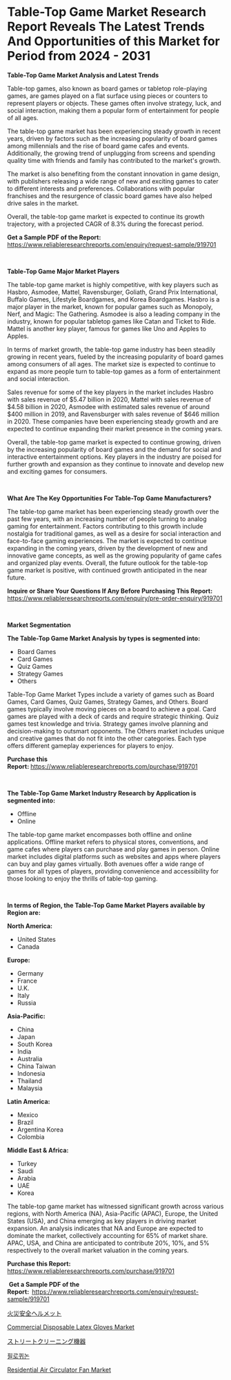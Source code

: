 <p><h1>Table-Top Game Market Research Report Reveals The Latest Trends And Opportunities of this Market for Period from 2024 - 2031</h1></p><p><strong>Table-Top Game Market Analysis and Latest Trends</strong></p>
<p><p>Table-top games, also known as board games or tabletop role-playing games, are games played on a flat surface using pieces or counters to represent players or objects. These games often involve strategy, luck, and social interaction, making them a popular form of entertainment for people of all ages.</p><p>The table-top game market has been experiencing steady growth in recent years, driven by factors such as the increasing popularity of board games among millennials and the rise of board game cafes and events. Additionally, the growing trend of unplugging from screens and spending quality time with friends and family has contributed to the market's growth.</p><p>The market is also benefiting from the constant innovation in game design, with publishers releasing a wide range of new and exciting games to cater to different interests and preferences. Collaborations with popular franchises and the resurgence of classic board games have also helped drive sales in the market.</p><p>Overall, the table-top game market is expected to continue its growth trajectory, with a projected CAGR of 8.3% during the forecast period.</p></p>
<p><strong>Get a Sample PDF of the Report:&nbsp;</strong> <a href="https://www.reliableresearchreports.com/enquiry/request-sample/919701">https://www.reliableresearchreports.com/enquiry/request-sample/919701</a></p>
<p>&nbsp;</p>
<p><strong>Table-Top Game Major Market Players</strong></p>
<p><p>The table-top game market is highly competitive, with key players such as Hasbro, Asmodee, Mattel, Ravensburger, Goliath, Grand Prix International, Buffalo Games, Lifestyle Boardgames, and Korea Boardgames. Hasbro is a major player in the market, known for popular games such as Monopoly, Nerf, and Magic: The Gathering. Asmodee is also a leading company in the industry, known for popular tabletop games like Catan and Ticket to Ride. Mattel is another key player, famous for games like Uno and Apples to Apples.</p><p>In terms of market growth, the table-top game industry has been steadily growing in recent years, fueled by the increasing popularity of board games among consumers of all ages. The market size is expected to continue to expand as more people turn to table-top games as a form of entertainment and social interaction. </p><p>Sales revenue for some of the key players in the market includes Hasbro with sales revenue of $5.47 billion in 2020, Mattel with sales revenue of $4.58 billion in 2020, Asmodee with estimated sales revenue of around $400 million in 2019, and Ravensburger with sales revenue of $646 million in 2020. These companies have been experiencing steady growth and are expected to continue expanding their market presence in the coming years.</p><p>Overall, the table-top game market is expected to continue growing, driven by the increasing popularity of board games and the demand for social and interactive entertainment options. Key players in the industry are poised for further growth and expansion as they continue to innovate and develop new and exciting games for consumers.</p></p>
<p>&nbsp;</p>
<p><strong>What Are The Key Opportunities For Table-Top Game Manufacturers?</strong></p>
<p><p>The table-top game market has been experiencing steady growth over the past few years, with an increasing number of people turning to analog gaming for entertainment. Factors contributing to this growth include nostalgia for traditional games, as well as a desire for social interaction and face-to-face gaming experiences. The market is expected to continue expanding in the coming years, driven by the development of new and innovative game concepts, as well as the growing popularity of game cafes and organized play events. Overall, the future outlook for the table-top game market is positive, with continued growth anticipated in the near future.</p></p>
<p><strong>Inquire or Share Your Questions If Any Before Purchasing This Report:</strong> <a href="https://www.reliableresearchreports.com/enquiry/pre-order-enquiry/919701">https://www.reliableresearchreports.com/enquiry/pre-order-enquiry/919701</a></p>
<p>&nbsp;</p>
<p><strong>Market Segmentation</strong></p>
<p><strong>The Table-Top Game Market Analysis by types is segmented into:</strong></p>
<p><ul><li>Board Games</li><li>Card Games</li><li>Quiz Games</li><li>Strategy Games</li><li>Others</li></ul></p>
<p><p>Table-Top Game Market Types include a variety of games such as Board Games, Card Games, Quiz Games, Strategy Games, and Others. Board games typically involve moving pieces on a board to achieve a goal. Card games are played with a deck of cards and require strategic thinking. Quiz games test knowledge and trivia. Strategy games involve planning and decision-making to outsmart opponents. The Others market includes unique and creative games that do not fit into the other categories. Each type offers different gameplay experiences for players to enjoy.</p></p>
<p><strong>Purchase this Report:&nbsp;</strong><a href="https://www.reliableresearchreports.com/purchase/919701">https://www.reliableresearchreports.com/purchase/919701</a></p>
<p>&nbsp;</p>
<p><strong>The Table-Top Game Market Industry Research by Application is segmented into:</strong></p>
<p><ul><li>Offline</li><li>Online</li></ul></p>
<p><p>The table-top game market encompasses both offline and online applications. Offline market refers to physical stores, conventions, and game cafes where players can purchase and play games in person. Online market includes digital platforms such as websites and apps where players can buy and play games virtually. Both avenues offer a wide range of games for all types of players, providing convenience and accessibility for those looking to enjoy the thrills of table-top gaming.</p></p>
<p>&nbsp;</p>
<p><strong>In terms of Region, the Table-Top Game Market Players available by Region are:</strong></p>
<p>
    <p> <strong> North America: </strong>
        <ul>
            <li>United States</li>
            <li>Canada</li>
        </ul>
        </p> 
    <p> <strong> Europe: </strong>
        <ul>
            <li>Germany</li>
            <li>France</li>
            <li>U.K.</li>
            <li>Italy</li>
            <li>Russia</li>
        </ul>
        </p> 
    <p> <strong> Asia-Pacific: </strong>
        <ul>
            <li>China</li>
            <li>Japan</li>
            <li>South Korea</li>
            <li>India</li>
            <li>Australia</li>
            <li>China Taiwan</li>
            <li>Indonesia</li>
            <li>Thailand</li>
            <li>Malaysia</li>
        </ul>
        </p> 
    <p> <strong> Latin America: </strong>
        <ul>
            <li>Mexico</li>
            <li>Brazil</li>
            <li>Argentina Korea</li>
            <li>Colombia</li>
        </ul>
        </p> 
    <p> <strong> Middle East & Africa: </strong>
        <ul>
            <li>Turkey</li>
            <li>Saudi</li>
            <li>Arabia</li>
            <li>UAE</li>
            <li>Korea</li>
        </ul>
    </p>
    </p>
<p><p>The table-top game market has witnessed significant growth across various regions, with North America (NA), Asia-Pacific (APAC), Europe, the United States (USA), and China emerging as key players in driving market expansion. An analysis indicates that NA and Europe are expected to dominate the market, collectively accounting for 65% of market share. APAC, USA, and China are anticipated to contribute 20%, 10%, and 5% respectively to the overall market valuation in the coming years.</p></p>
<p><strong>Purchase this Report: </strong><a href="https://www.reliableresearchreports.com/purchase/919701">https://www.reliableresearchreports.com/purchase/919701</a></p>
<p>&nbsp;<strong>Get a Sample PDF of the Report:&nbsp;&nbsp;</strong><a href="https://www.reliableresearchreports.com/enquiry/request-sample/919701">https://www.reliableresearchreports.com/enquiry/request-sample/919701</a></p>
<p><strong></strong></p>
<p><p><a href="https://medium.com/@annchovey2023/%E6%B6%88%E9%98%B2%E5%AE%89%E5%85%A8%E3%83%98%E3%83%AB%E3%83%A1%E3%83%83%E3%83%88%E5%B8%82%E5%A0%B4-%E5%B8%82%E5%A0%B4%E3%82%B7%E3%82%A7%E3%82%A2-%E5%B8%82%E5%A0%B4%E5%8B%95%E5%90%91-%E3%81%8A%E3%82%88%E3%81%B3%E5%B0%86%E6%9D%A5%E3%81%AE%E6%88%90%E9%95%B7%E3%82%92%E6%8E%A2%E3%82%8B-f47598668a35">火災安全ヘルメット</a></p><p><a href="https://github.com/RoccoManning/Market-Research-Report-List-4/blob/main/commercial-disposable-latex-gloves-market.md">Commercial Disposable Latex Gloves Market</a></p><p><a href="https://medium.com/@cielostamm/%E9%81%93%E8%B7%AF%E6%B8%85%E6%8E%83%E6%A9%9F%E5%99%A8%E5%B8%82%E5%A0%B4-%E5%B8%82%E5%A0%B4cagr-%E5%B8%82%E5%A0%B4%E5%8B%95%E5%90%91-%E6%88%90%E9%95%B7%E6%88%A6%E7%95%A5%E3%81%AB%E9%96%A2%E3%81%99%E3%82%8B%E6%B4%9E%E5%AF%9F-af5c1f7579de">ストリートクリーニング機器</a></p><p><a href="https://medium.com/@mujgankortalih/%ED%94%BC%EB%A1%A4%EB%A1%9C%ED%80%B4%EB%85%BC-%EC%8B%9C%EC%9E%A5-%EA%B7%9C%EB%AA%A8-cagr-%EB%8F%99%ED%96%A5-2024-2030-1c7bb448746f">필로퀴논</a></p><p><a href="https://github.com/edytherolanlouisejk1miz0wig/Market-Research-Report-List-1/blob/main/residential-air-circulator-fan-market.md">Residential Air Circulator Fan Market</a></p></p>